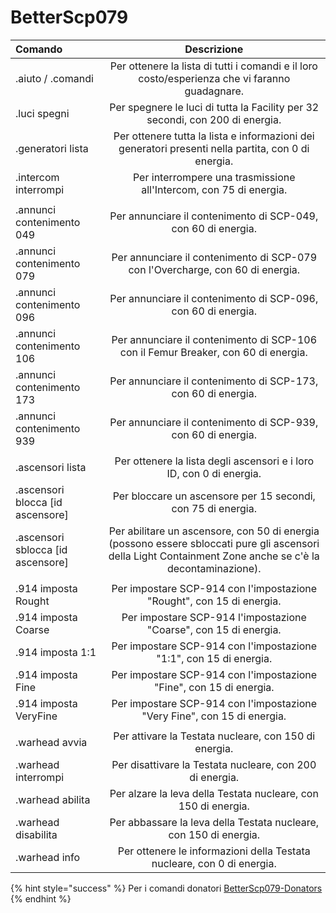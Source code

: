 # BetterScp079

| Comando | Descrizione |
| :--- | :---: |
| .aiuto / .comandi | Per ottenere la lista di tutti i comandi e il loro costo/esperienza che vi faranno guadagnare. |
| .luci spegni | Per spegnere le luci di tutta la Facility per 32 secondi, con 200 di energia. |
| .generatori lista | Per ottenere tutta la lista e informazioni dei generatori presenti nella partita, con 0 di energia. |
| .intercom interrompi | Per interrompere una trasmissione all'Intercom, con 75 di energia. |
|  |  |
| .annunci contenimento 049 | Per annunciare il contenimento di SCP-049, con 60 di energia. |
| .annunci contenimento 079 | Per annunciare il contenimento di SCP-079 con l'Overcharge, con 60 di energia. |
| .annunci contenimento 096 | Per annunciare il contenimento di SCP-096, con 60 di energia. |
| .annunci contenimento 106 | Per annunciare il contenimento di SCP-106 con il Femur Breaker, con 60 di energia. |
| .annunci contenimento 173 | Per annunciare il contenimento di SCP-173, con 60 di energia. |
| .annunci contenimento 939 | Per annunciare il contenimento di SCP-939, con 60 di energia. |
|  |  |
| .ascensori lista | Per ottenere la lista degli ascensori e i loro ID, con 0 di energia. |
| .ascensori blocca \[id ascensore\] | Per bloccare un ascensore per 15 secondi, con 75 di energia. |
| .ascensori sblocca \[id ascensore\] | Per abilitare un ascensore, con 50 di energia \(possono essere sbloccati pure gli ascensori della Light Containment Zone anche se c'è la decontaminazione\). |
|  |  |
| .914 imposta Rought | Per impostare SCP-914 con l'impostazione "Rought", con 15 di energia. |
| .914 imposta Coarse | Per impostare SCP-914 l'impostazione "Coarse", con 15 di energia. |
| .914 imposta 1:1 | Per impostare SCP-914 con l'impostazione "1:1", con 15 di energia. |
| .914 imposta Fine | Per impostare SCP-914 con l'impostazione "Fine", con 15 di energia. |
| .914 imposta VeryFine | Per impostare SCP-914 con l'impostazione "Very Fine", con 15 di energia. |
|  |  |
| .warhead avvia | Per attivare la Testata nucleare, con 150 di energia. |
| .warhead interrompi | Per disattivare la Testata nucleare, con 200 di energia. |
| .warhead abilita | Per alzare la leva della Testata nucleare, con 150 di energia. |
| .warhead disabilita | Per abbassare la leva della Testata nucleare, con 150 di energia. |
| .warhead info | Per ottenere le informazioni della Testata nucleare, con 0 di energia. |

{% hint style="success" %}
Per i comandi donatori [BetterScp079-Donators](donators-only.md)
{% endhint %}

